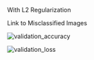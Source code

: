 With L2 Regularization

Link to Misclassified Images

![validation_accuracy](https://user-images.githubusercontent.com/44206147/75613000-ccd04780-5b4e-11ea-839c-570ceec25a5c.jpg)


![validation_loss](https://user-images.githubusercontent.com/44206147/75613003-d5288280-5b4e-11ea-8f12-21579bd2ee44.jpg)



